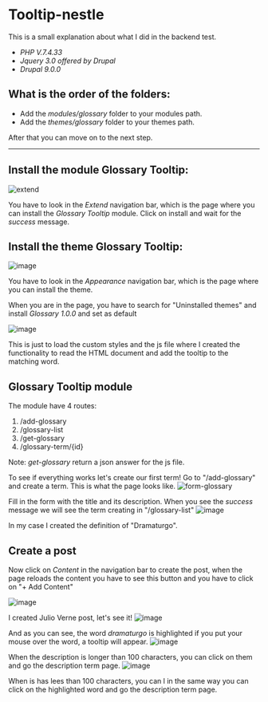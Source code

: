 # Tooltip-nestle
This is a small explanation about what I did in the backend test.

* *PHP V.7.4.33*
* *Jquery 3.0 offered by Drupal*
* *Drupal 9.0.0*

## What is the order of the folders:
* Add the *modules/glossary* folder to your modules path.
* Add the *themes/glossary* folder to your themes path.

After that you can move on to the next step.

---
## Install the module Glossary Tooltip:
![extend](https://github.com/anthonylilo/tooltip-nestle/assets/76402507/cd153a85-f1e9-4d28-8926-78fec52da9a6)

You have to look in the *Extend* navigation bar, which is the page where you can install the *Glossary Tooltip* module. Click on install and wait for the *success* message.

## Install the theme Glossary Tooltip:
![image](https://github.com/anthonylilo/tooltip-nestle/assets/76402507/13e9a058-4665-4463-ba58-8f07b382fa93)

You have to look in the *Appearance* navigation bar, which is the page where you can install the theme.

When you are in the page, you have to search for "Uninstalled themes" and install *Glossary 1.0.0* and set as default

![image](https://github.com/anthonylilo/tooltip-nestle/assets/76402507/679cb1e0-fd4e-4c34-82a1-c9f8ebbdb192)

This is just to load the custom styles and the js file where I created the functionality to read the HTML document and add the tooltip to the matching word.

## Glossary Tooltip module

The module have 4 routes:

1. /add-glossary
2. /glossary-list
3. /get-glossary
4. /glossary-term/{id}

Note: *get-glossary* return a json answer for the js file.

To see if everything works  let's create our first term! Go to "/add-glossary" and create a term. This is what the page looks like.
![form-glossary](https://github.com/anthonylilo/tooltip-nestle/assets/76402507/64a6a7c4-cb9d-4e41-a3d3-5a9d64613711)

Fill in the form with the title and its description. When you see the *success* message we will see the term creating in "/glossary-list"
![image](https://github.com/anthonylilo/tooltip-nestle/assets/76402507/b79bbf91-f472-4573-9add-e0109a11f8db)

In my case I created the definition of "Dramaturgo".

## Create a post
Now click on *Content* in the navigation bar to create the post, when the page reloads the content you have to see this button and you have to click on "+ Add Content"

![image](https://github.com/anthonylilo/tooltip-nestle/assets/76402507/1e5517e1-4f2f-4991-9785-73f2a4809efc)

I created Julio Verne post, let's see it!
![image](https://github.com/anthonylilo/tooltip-nestle/assets/76402507/c223dfd8-ec08-4915-9ef6-762b49716ea1)

And as you can see, the word *dramaturgo* is highlighted if you put your mouse over the word, a tooltip will appear.
![image](https://github.com/anthonylilo/tooltip-nestle/assets/76402507/87d47374-e3ff-4337-8c08-de7d147e4269)

When the description is longer than 100 characters, you can click on them and go the description term page.
![image](https://github.com/anthonylilo/tooltip-nestle/assets/76402507/ecaffb5c-2175-4c31-964f-f79ac0947cd5)

When is has lees than 100 characters, you can l in the same way you can click on the highlighted word and go the description term page.
